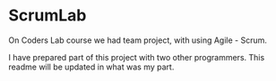 # ScrumLab
On Coders Lab course we had team project, with using Agile - Scrum.

I have prepared part of this project with two other programmers. This readme will be updated in what was my part.
